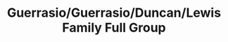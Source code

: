---
title: Guerrasio/Guerrasio/Duncan/Lewis Family Full Group
caption: 
fileName: /assets/images/fulls/IMG_2916.JPG
---